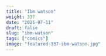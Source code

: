```yaml
---
title: "Ibm watson"
weight: 337
date: "2025-07-11"
draft: false
slug: "ibm-watson"
tags: ["comics"]
image: "featured-337-ibm-watson.jpg"
---
```

